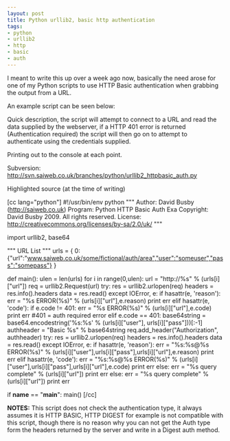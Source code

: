 ```yaml
--- 
layout: post
title: Python urllib2, basic http authentication
tags: 
- python
- urllib2
- http
- basic
- auth
---
```

I meant to write this up over a week ago now, basically the need arose for one of my Python scripts to use HTTP Basic authentication when grabbing the output from a URL.

An example script can be seen below:

Quick description, the script will attempt to connect to a URL and read the data supplied by the webserver, if a HTTP 401 error is returned (Authentication required) the script will then go on to attempt to authenticate using the credentials supplied.

Printing out to the console at each point.

Subversion:<a href="http://svn.saiweb.co.uk/branches/python/urllib2_httpbasic_auth.py"> http://svn.saiweb.co.uk/branches/python/urllib2_httpbasic_auth.py</a>

Highlighted source (at the time of writing)

[cc lang="python"]
#!/usr/bin/env python
"""
    Author: David Busby (http://saiweb.co.uk)
    Program: Python HTTP Basic Auth Exa
    Copyright: David Busby 2009. All rights reserved.
    License: http://creativecommons.org/licenses/by-sa/2.0/uk/
"""

import urllib2, base64

""" URL List """
urls = {
               0:{"url":"www.saiweb.co.uk/some/fictional/auth/area","user":"someuser","pass":"somepass"}
}

def main():
   ulen = len(urls)
   for i in range(0,ulen):
       url = "http://%s" % (urls[i]["url"])
       req = urllib2.Request(url)
       try:
           res = urllib2.urlopen(req)
           headers = res.info().headers
           data = res.read()
       except IOError, e:
            if hasattr(e, 'reason'):
                err = "%s ERROR(%s)" % (urls[i]["url"],e.reason)
                print err
            elif hasattr(e, 'code'):
                if e.code != 401:
                    err = "%s ERROR(%s)" % (urls[i]["url"],e.code)
                    print err
                #401 = auth required error
                elif e.code == 401:
                    base64string = base64.encodestring('%s:%s' % (urls[i]["user"], urls[i]["pass"]))[:-1]
                    authheader =  "Basic %s" % base64string
                    req.add_header("Authorization", authheader)
                    try:
                        res = urllib2.urlopen(req)
                        headers = res.info().headers
                        data = res.read()
                    except IOError, e:
                        if hasattr(e, 'reason'):
                            err = "%s:%s@%s ERROR(%s)" % (urls[i]["user"],urls[i]["pass"],urls[i]["url"],e.reason)
                            print err
                        elif hasattr(e, 'code'):
                            err = "%s:%s@%s ERROR(%s)" % (urls[i]["user"],urls[i]["pass"],urls[i]["url"],e.code)
                            print err
                    else:
                        err = "%s query complete" % (urls[i]["url"])
                        print err
       else:
            err = "%s query complete" % (urls[i]["url"])
            print err
                        
if __name__ == "__main__":
    main()
[/cc]

<strong>NOTES:</strong> This script does not check the authentication type, it always assumes it is HTTP BASIC, HTTP DIGEST for example is not compatible with this script, though there is no reason why you can not get the Auth type form the headers returned by the server and write in a Digest auth method.
